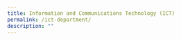 ```yaml
---
title: Information and Communications Technology (ICT)
permalink: /ict-department/
description: ""
---
```

